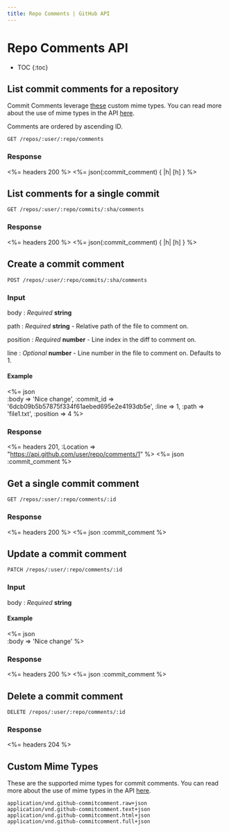 ```yaml
---
title: Repo Comments | GitHub API
---
```


# Repo Comments API

* TOC
{:toc}

## List commit comments for a repository

Commit Comments leverage [these](#custom-mime-types) custom mime types. You can
read more about the use of mime types in the API [here](/v3/media/).

Comments are ordered by ascending ID.

    GET /repos/:user/:repo/comments

### Response

<%= headers 200 %>
<%= json(:commit_comment) { |h| [h] } %>

## List comments for a single commit

    GET /repos/:user/:repo/commits/:sha/comments

### Response

<%= headers 200 %>
<%= json(:commit_comment) { |h| [h] } %>

## Create a commit comment

    POST /repos/:user/:repo/commits/:sha/comments

### Input

body
: _Required_ **string**

path
: _Required_ **string** - Relative path of the file to comment on.

position
: _Required_ **number** - Line index in the diff to comment on.

line
: _Optional_ **number** - Line number in the file to comment on. Defaults to 1.


#### Example

<%= json \
  :body      => 'Nice change',
  :commit_id => '6dcb09b5b57875f334f61aebed695e2e4193db5e',
  :line      => 1,
  :path      => 'file1.txt',
  :position  => 4
%>

### Response

<%= headers 201, :Location => "https://api.github.com/user/repo/comments/1" %>
<%= json :commit_comment %>

## Get a single commit comment

    GET /repos/:user/:repo/comments/:id

### Response

<%= headers 200 %>
<%= json :commit_comment %>

## Update a commit comment

    PATCH /repos/:user/:repo/comments/:id

### Input

body
: _Required_ **string**

#### Example

<%= json \
  :body => 'Nice change'
%>

### Response

<%= headers 200 %>
<%= json :commit_comment %>

## Delete a commit comment

    DELETE /repos/:user/:repo/comments/:id

### Response

<%= headers 204 %>

## Custom Mime Types

These are the supported mime types for commit comments. You can read more
about the use of mime types in the API [here](/v3/media/).

    application/vnd.github-commitcomment.raw+json
    application/vnd.github-commitcomment.text+json
    application/vnd.github-commitcomment.html+json
    application/vnd.github-commitcomment.full+json
